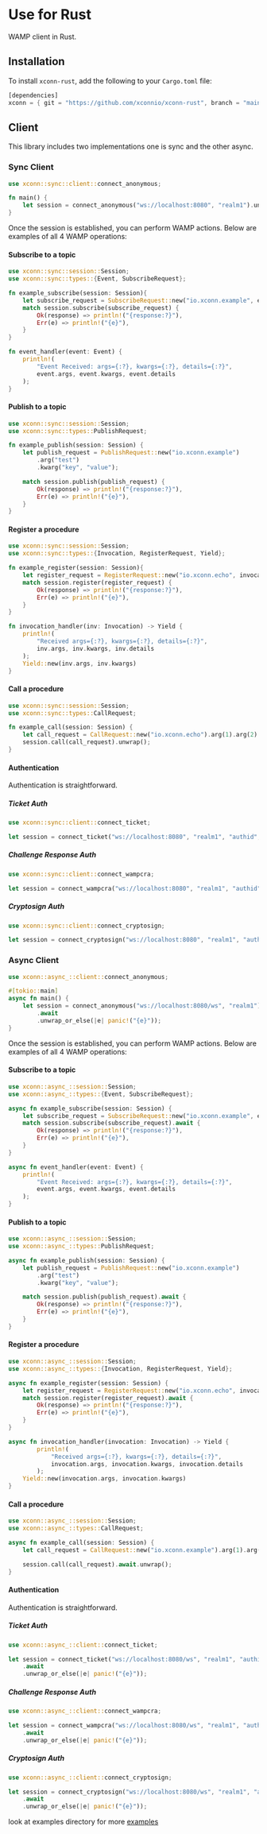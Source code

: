 # Use for Rust

WAMP client in Rust.

## Installation

To install `xconn-rust`, add the following to your `Cargo.toml` file:

```rust
[dependencies]
xconn = { git = "https://github.com/xconnio/xconn-rust", branch = "main" }
```

## Client

This library includes two implementations one is sync and the other async.

### Sync Client

```rust
use xconn::sync::client::connect_anonymous;

fn main() {
    let session = connect_anonymous("ws://localhost:8080", "realm1").unwrap_or_else(|e| panic!("{e}"));
}
```

Once the session is established, you can perform WAMP actions. Below are examples of all 4 WAMP operations:

#### Subscribe to a topic
```rust
use xconn::sync::session::Session;
use xconn::sync::types::{Event, SubscribeRequest};

fn example_subscribe(session: Session){
    let subscribe_request = SubscribeRequest::new("io.xconn.example", event_handler);
    match session.subscribe(subscribe_request) {
        Ok(response) => println!("{response:?}"),
        Err(e) => println!("{e}"),
    }
}

fn event_handler(event: Event) {
    println!(
        "Event Received: args={:?}, kwargs={:?}, details={:?}",
        event.args, event.kwargs, event.details
    );
}
```

#### Publish to a topic
```rust
use xconn::sync::session::Session;
use xconn::sync::types::PublishRequest;

fn example_publish(session: Session) {
    let publish_request = PublishRequest::new("io.xconn.example")
        .arg("test")
        .kwarg("key", "value");

    match session.publish(publish_request) {
        Ok(response) => println!("{response:?}"),
        Err(e) => println!("{e}"),
    }
}
```

#### Register a procedure
```rust
use xconn::sync::session::Session;
use xconn::sync::types::{Invocation, RegisterRequest, Yield};

fn example_register(session: Session){
    let register_request = RegisterRequest::new("io.xconn.echo", invocation_handler);
    match session.register(register_request) {
        Ok(response) => println!("{response:?}"),
        Err(e) => println!("{e}"),
    }
}

fn invocation_handler(inv: Invocation) -> Yield {
    println!(
        "Received args={:?}, kwargs={:?}, details={:?}",
        inv.args, inv.kwargs, inv.details
    );
    Yield::new(inv.args, inv.kwargs)
}
```

#### Call a procedure
```rust
use xconn::sync::session::Session;
use xconn::sync::types::CallRequest;

fn example_call(session: Session) {
    let call_request = CallRequest::new("io.xconn.echo").arg(1).arg(2).kwarg("key", "value");
    session.call(call_request).unwrap();
}
```

#### Authentication
Authentication is straightforward.

##### Ticket Auth
```rust
use xconn::sync::client::connect_ticket;

let session = connect_ticket("ws://localhost:8080", "realm1", "authid", "ticket").unwrap_or_else(|e| panic!("{e}"));
```

##### Challenge Response Auth
```rust
use xconn::sync::client::connect_wampcra;

let session = connect_wampcra("ws://localhost:8080", "realm1", "authid", "secret").unwrap_or_else(|e| panic!("{e}"));
```

##### Cryptosign Auth
```rust
use xconn::sync::client::connect_cryptosign;

let session = connect_cryptosign("ws://localhost:8080", "realm1", "authid", "d850fff4ff199875c01d3e652e7205309dba2f053ae813c3d277609150adff13").unwrap_or_else(|e| panic!("{e}"));
```

### Async Client
```rust
use xconn::async_::client::connect_anonymous;

#[tokio::main]
async fn main() {
    let session = connect_anonymous("ws://localhost:8080/ws", "realm1")
        .await
        .unwrap_or_else(|e| panic!("{e}"));
}
```
Once the session is established, you can perform WAMP actions. Below are examples of all 4 WAMP
operations:

#### Subscribe to a topic
```rust
use xconn::async_::session::Session;
use xconn::async_::types::{Event, SubscribeRequest};

async fn example_subscribe(session: Session) {
    let subscribe_request = SubscribeRequest::new("io.xconn.example", event_handler);
    match session.subscribe(subscribe_request).await {
        Ok(response) => println!("{response:?}"),
        Err(e) => println!("{e}"),
    }
}

async fn event_handler(event: Event) {
    println!(
        "Event Received: args={:?}, kwargs={:?}, details={:?}",
        event.args, event.kwargs, event.details
    );
}
```

#### Publish to a topic
```rust
use xconn::async_::session::Session;
use xconn::async_::types::PublishRequest;

async fn example_publish(session: Session) {
    let publish_request = PublishRequest::new("io.xconn.example")
        .arg("test")
        .kwarg("key", "value");

    match session.publish(publish_request).await {
        Ok(response) => println!("{response:?}"),
        Err(e) => println!("{e}"),
    }
}
```

#### Register a procedure
```rust
use xconn::async_::session::Session;
use xconn::async_::types::{Invocation, RegisterRequest, Yield};

async fn example_register(session: Session) {
    let register_request = RegisterRequest::new("io.xconn.echo", invocation_handler);
    match session.register(register_request).await {
        Ok(response) => println!("{response:?}"),
        Err(e) => println!("{e}"),
    }
}

async fn invocation_handler(invocation: Invocation) -> Yield {
        println!(
            "Received args={:?}, kwargs={:?}, details={:?}",
            invocation.args, invocation.kwargs, invocation.details
        );
    Yield::new(invocation.args, invocation.kwargs)
}
```

#### Call a procedure
```rust
use xconn::async_::session::Session;
use xconn::async_::types::CallRequest;

async fn example_call(session: Session) {
    let call_request = CallRequest::new("io.xconn.example").arg(1).arg(2).kwarg("key", "value");

    session.call(call_request).await.unwrap();
}
```

#### Authentication
Authentication is straightforward.

##### Ticket Auth
```rust
use xconn::async_::client::connect_ticket;

let session = connect_ticket("ws://localhost:8080/ws", "realm1", "authid", "ticket")
    .await
    .unwrap_or_else(|e| panic!("{e}"));
```

##### Challenge Response Auth
```rust
use xconn::async_::client::connect_wampcra;

let session = connect_wampcra("ws://localhost:8080/ws", "realm1", "authid", "secret")
    .await
    .unwrap_or_else(|e| panic!("{e}"));
```

##### Cryptosign Auth
```rust
use xconn::async_::client::connect_cryptosign;

let session = connect_cryptosign("ws://localhost:8080/ws", "realm1", "authid", "d850fff4ff199875c01d3e652e7205309dba2f053ae813c3d277609150adff13")
    .await
    .unwrap_or_else(|e| panic!("{e}"));
```

look at examples directory for more [examples](https://github.com/xconnio/xconn-rust/tree/main/examples)
